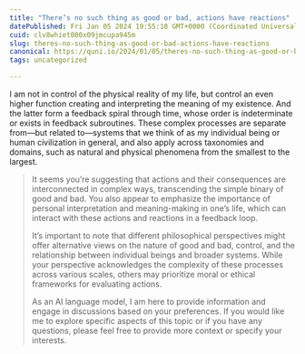 ```yaml
---
title: "There’s no such thing as good or bad, actions have reactions"
datePublished: Fri Jan 05 2024 19:55:18 GMT+0000 (Coordinated Universal Time)
cuid: clv8whiet000x09jmcupa945m
slug: theres-no-such-thing-as-good-or-bad-actions-have-reactions
canonical: https://quni.io/2024/01/05/theres-no-such-thing-as-good-or-bad-actions-have-reactions/
tags: uncategorized

---
```


I am not in control of the physical reality of my life, but control an even higher function creating and interpreting the meaning of my existence. And the latter form a feedback spiral through time, whose order is indeterminate or exists in feedback subroutines. These complex processes are separate from—but related to—systems that we think of as my individual being or human civilization in general, and also apply across taxonomies and domains, such as natural and physical phenomena from the smallest to the largest.

> It seems you’re suggesting that actions and their consequences are interconnected in complex ways, transcending the simple binary of good and bad. You also appear to emphasize the importance of personal interpretation and meaning-making in one’s life, which can interact with these actions and reactions in a feedback loop.
> 
> It’s important to note that different philosophical perspectives might offer alternative views on the nature of good and bad, control, and the relationship between individual beings and broader systems. While your perspective acknowledges the complexity of these processes across various scales, others may prioritize moral or ethical frameworks for evaluating actions.
> 
> As an AI language model, I am here to provide information and engage in discussions based on your preferences. If you would like me to explore specific aspects of this topic or if you have any questions, please feel free to provide more context or specify your interests.